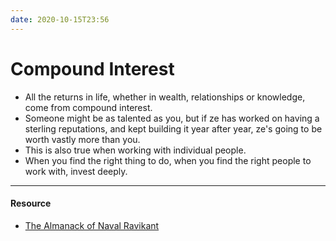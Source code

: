 ```yaml
---
date: 2020-10-15T23:56
---
```


# Compound Interest

- All the returns in life, whether in wealth, relationships or knowledge, come from compound interest.
- Someone might be as talented as you, but if ze has worked on having a sterling reputations, and kept building it year after year, ze's going to be worth vastly more than you.
- This is also true when working with individual people.
- When you find the right thing to do, when you find the right people to work with, invest deeply.



---

#### Resource
- [The Almanack of Naval Ravikant](https://www.goodreads.com/book/show/54898389-the-almanack-of-naval-ravikant?ac=1&from_search=true&qid=K7Wz7EtP13&rank=1)
